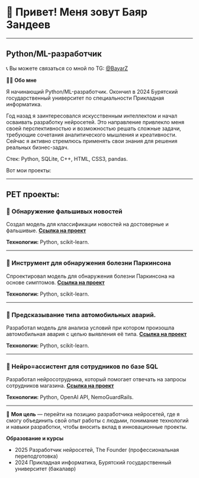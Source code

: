 # 👋 Привет! Меня зовут Баяр Зандеев
______________________________
## Python/ML-разработчик

📞 Вы можете связаться со мной по TG: [@BayarZ](https://t.me/BayarZ)

👨‍💻 **Обо мне**

Я начинающий Python/ML-разработчик. Окончил в 2024 Бурятский государственный университет по специальности Прикладная информатика.

Год назад я заинтересовался искусственным интеллектом и начал осваивать разработку нейросетей. Это направление привлекло меня своей перспективностью и возможностью решать сложные задачи, требующие сочетания аналитического мышления и креативности. Сейчас я активно стремлюсь применять свои знания для решения реальных бизнес-задач. 

Стек: Python, SQLite, C++, HTML, CSS3, pandas.

Вот мои проекты:
___
## PET проекты:

### 📌 Обнаружение фальшивых новостей 
Создал модель для классификации новостей на достоверные и фальшивые. [**Ссылка на проект**](https://github.com/KtrZ32/Detecting-Fake-News)

**Технологии:** Python, scikit-learn.

_____

### 📌 Инструмент для обнаружения болезни Паркинсона
Спроектировал модель для обнаружения болезни Паркинсона на основе симптомов. [**Ссылка на проект**](https://github.com/KtrZ32/Parkinsons-disease-detection)

**Технологии:** Python, scikit-learn.

____

### 📌 Предсказывание типа автомобильных аварий.
Разработал модель для анализа условий при котором произошла автомобильная авария с целью выявления её типа. [**Ссылка на проект**](https://github.com/KtrZ32/Crash-Type-Prediction) 

**Технологии:** Python, scikit-learn.

___

### 📌 Нейро=ассистент для сотрудников по базе SQL
Разработал нейросотрудника, который помогает отвечать на запросы сотрудников магазина. [**Ссылка на проект**](https://github.com/KtrZ32/Neuro-SQL-Assistant) 

**Технологии:** Python, OpenAI API, NemoGuardRails.

___


🎯 **Моя цель** — перейти на позицию разработчика нейросетей, где я смогу объединить свой опыт работы с людьми, понимание технологий и навыки разработки, чтобы вносить вклад в инновационные проекты. 

**Образование и курсы**
* 2025 Разработчик нейросетей, The Founder (профессиональная переподготовка)
* 2024 Прикладная информатика, Бурятский государственный университет (бакалавр)
